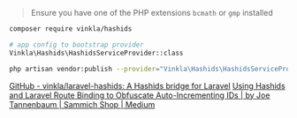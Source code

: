 > Ensure you have one of the PHP extensions `bcmath` or `gmp` installed
```sh
composer require vinkla/hashids

# app config to bootstrap provider
Vinkla\Hashids\HashidsServiceProvider::class

php artisan vendor:publish --provider="Vinkla\Hashids\HashidsServiceProvider"
```

[GitHub - vinkla/laravel-hashids: A Hashids bridge for Laravel](https://github.com/vinkla/laravel-hashids)
[Using Hashids and Laravel Route Binding to Obfuscate Auto-Incrementing IDs | by Joe Tannenbaum | Sammich Shop | Medium](https://medium.com/sammich-shop/using-hashids-and-laravel-route-binding-to-obfuscate-auto-incrementing-ids-e6c0a328dfb5)

